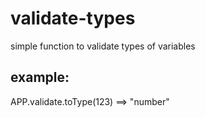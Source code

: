 # validate-types
simple function to validate types of variables
## example:
APP.validate.toType(123) ==> "number"